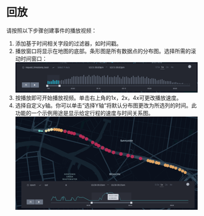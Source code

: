 # 回放

请按照以下步骤创建事件的播放视频：

1. 添加基于时间相关字段的过滤器，如时间戳。
2. 播放窗口将显示在地图的底部。条形图是所有数据点的分布图。选择所需的滚动时间窗口：![47](./img/47.png)
3. 按播放即可开始播放视频。单击右上角的1x，2x，4x可更改播放速度。
4. 选择自定义y轴。你可以单击“选择Y轴”将默认分布图更改为所选列的时间。此功能的一个示例用途是显示给定行程的速度与时间关系图。![48](./img/48.png)

